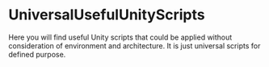 # UniversalUsefulUnityScripts
Here you will find useful Unity scripts that could be applied without consideration of environment and architecture. It is just universal scripts for defined purpose.
